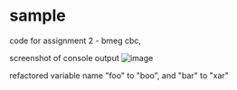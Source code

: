 # sample
code for assignment 2 - bmeg cbc, 

screenshot of console output
![image](https://github.com/a112r/sample/assets/133286134/3a998cc1-d6bd-40f1-a1b9-b394717d14a1)

refactored variable name "foo" to "boo", and "bar" to "xar"
